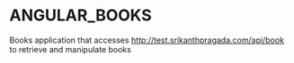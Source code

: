 # ANGULAR_BOOKS
Books application that accesses http://test.srikanthpragada.com/api/book to retrieve and manipulate books
